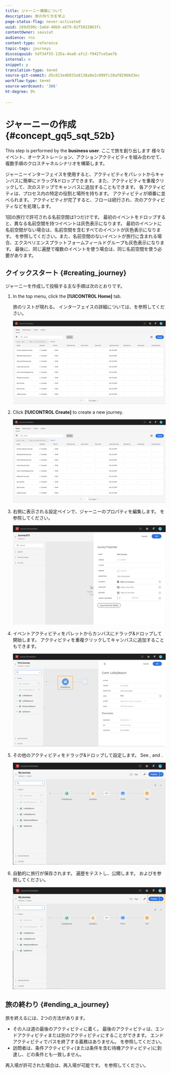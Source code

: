 ```yaml
---
title: ジャーニー構築について
description: 旅の作り方を学ぶ
page-status-flag: never-activated
uuid: 269d590c-5a6d-40b9-a879-02f5033863fc
contentOwner: sauviat
audience: rns
content-type: reference
topic-tags: journeys
discoiquuid: 5df34f55-135a-4ea8-afc2-f9427ce5ae7b
internal: n
snippet: y
translation-type: tm+mt
source-git-commit: d5c013ed6031e8138a8e2c099fc28af82966d3ec
workflow-type: tm+mt
source-wordcount: '366'
ht-degree: 9%

---
```




# ジャーニーの作成 {#concept_gq5_sqt_52b}

This step is performed by the **business user**. ここで旅を創り出します 様々なイベント、オーケストレーション、アクションアクティビティを組み合わせて、複数手順のクロスチャネルシナリオを構築します。

ジャーニーインターフェイスを使用すると、アクティビティをパレットからキャンバスに簡単にドラッグ&amp;ドロップできます。 また、アクティビティを重複クリックして、次のステップでキャンバスに追加することもできます。 各アクティビティは、プロセス内の特定の役割と場所を持ちます。 アクティビティが順番に並べられます。 アクティビティが完了すると、フローは続行され、次のアクティビティなどを処理します。

1回の旅行で許可される名前空間は1つだけです。 最初のイベントをドロップすると、異なる名前空間を持つイベントは灰色表示になります。 最初のイベントに名前空間がない場合は、名前空間を含むすべてのイベントが灰色表示になります。 [](../event/selecting-the-namespace.md)を参照してください。また、名前空間のないイベントが旅行に含まれる場合、エクスペリエンスプラットフォームフィールドグループも灰色表示になります。 最後に、同じ遍歴で複数のイベントを使う場合は、同じ名前空間を使う必要があります。

## クイックスタート {#creating_journey}

ジャーニーを作成して投稿する主な手順は次のとおりです。

1. In the top menu, click the **[!UICONTROL Home]** tab.

   旅のリストが現れる。 インターフェイスの詳細については、[](../building-journeys/using-the-journey-designer.md)を参照してください。

   ![](../assets/journey30.png)

1. Click **[!UICONTROL Create]** to create a new journey.

   ![](../assets/journey31.png)

1. 右側に表示される設定ペインで、ジャーニーのプロパティを編集します。 [](../building-journeys/changing-properties.md)を参照してください。

   ![](../assets/journey32.png)

1. イベントアクティビティをパレットからカンバスにドラッグ&amp;ドロップして開始します。 アクティビティを重複クリックしてキャンバスに追加することもできます。

   ![](../assets/journey33.png)

1. その他のアクティビティをドラッグ&amp;ドロップして設定します。 See [](../building-journeys/event-activities.md), [](../building-journeys/about-orchestration-activities.md) and [](../building-journeys/about-action-activities.md).

   ![](../assets/journey34.png)

1. 自動的に旅行が保存されます。 遍歴をテストし、公開します。 [](../building-journeys/testing-the-journey.md)および[](../building-journeys/publishing-the-journey.md)を参照してください。

   ![](../assets/journey36.png)

## 旅の終わり {#ending_a_journey}

旅を終えるには、2つの方法があります。

* その人は道の最後のアクティビティに着く。 最後のアクティビティは、エンドアクティビティまたは別のアクティビティにすることができます。 エンドアクティビティでパスを終了する義務はありません。 [](../building-journeys/end-activity.md)を参照してください。
* 訪問者は、条件アクティビティ(または条件を含む待機アクティビティ)に到達し、どの条件とも一致しません。

再入場が許可された場合は、再入場が可能です。 [](../building-journeys/changing-properties.md)を参照してください。

